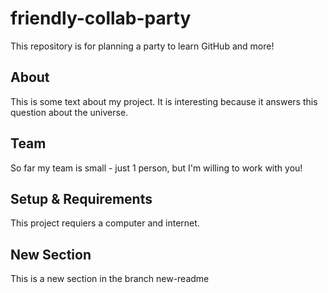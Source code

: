 # friendly-collab-party

This repository is for planning a party to learn GitHub and more!

## About
This is some text about my project. It is interesting because it answers this question about the universe.

## Team
So far my team is small - just 1 person, but I'm willing to work with you!

## Setup & Requirements
This project requiers a computer and internet.

## New Section
This is a new section in the branch new-readme
